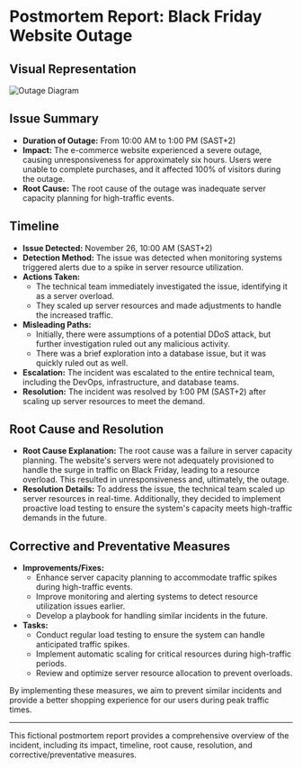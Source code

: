 # Postmortem Report: Black Friday Website Outage

## Visual Representation

![Outage Diagram](https://bit.ly/postmortem_img)

## Issue Summary

- **Duration of Outage:** From 10:00 AM to 1:00 PM (SAST+2)
- **Impact:** The e-commerce website experienced a severe outage, causing unresponsiveness for approximately six hours. Users were unable to complete purchases, and it affected 100% of visitors during the outage.
- **Root Cause:** The root cause of the outage was inadequate server capacity planning for high-traffic events.

## Timeline

- **Issue Detected:** November 26, 10:00 AM (SAST+2)
- **Detection Method:** The issue was detected when monitoring systems triggered alerts due to a spike in server resource utilization. 
- **Actions Taken:**
    - The technical team immediately investigated the issue, identifying it as a server overload.
    - They scaled up server resources and made adjustments to handle the increased traffic.
- **Misleading Paths:**
    - Initially, there were assumptions of a potential DDoS attack, but further investigation ruled out any malicious activity.
    - There was a brief exploration into a database issue, but it was quickly ruled out as well.
- **Escalation:** The incident was escalated to the entire technical team, including the DevOps, infrastructure, and database teams.
- **Resolution:** The incident was resolved by 1:00 PM (SAST+2) after scaling up server resources to meet the demand.

## Root Cause and Resolution

- **Root Cause Explanation:** The root cause was a failure in server capacity planning. The website's servers were not adequately provisioned to handle the surge in traffic on Black Friday, leading to a resource overload. This resulted in unresponsiveness and, ultimately, the outage.
- **Resolution Details:** To address the issue, the technical team scaled up server resources in real-time. Additionally, they decided to implement proactive load testing to ensure the system's capacity meets high-traffic demands in the future.

## Corrective and Preventative Measures

- **Improvements/Fixes:**
    - Enhance server capacity planning to accommodate traffic spikes during high-traffic events.
    - Improve monitoring and alerting systems to detect resource utilization issues earlier.
    - Develop a playbook for handling similar incidents in the future.
- **Tasks:**
    - Conduct regular load testing to ensure the system can handle anticipated traffic spikes.
    - Implement automatic scaling for critical resources during high-traffic periods.
    - Review and optimize server resource allocation to prevent overloads.

By implementing these measures, we aim to prevent similar incidents and provide a better shopping experience for our users during peak traffic times.

---

This fictional postmortem report provides a comprehensive overview of the incident, including its impact, timeline, root cause, resolution, and corrective/preventative measures. 

